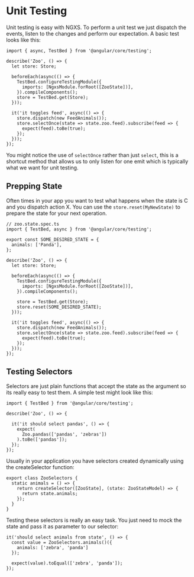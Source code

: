 # Unit Testing

Unit testing is easy with NGXS. To perform a unit test we just dispatch the events, listen to the changes and
perform our expectation. A basic test looks like this:

```TS
import { async, TestBed } from '@angular/core/testing';

describe('Zoo', () => {
  let store: Store;

  beforeEach(async(() => {
    TestBed.configureTestingModule({
      imports: [NgxsModule.forRoot([ZooState])],
    }).compileComponents();
    store = TestBed.get(Store);
  }));

  it('it toggles feed', async(() => {
    store.dispatch(new FeedAnimals());
    store.selectOnce(state => state.zoo.feed).subscribe(feed => {
      expect(feed).toBe(true);
    });
  }));
});
```

You might notice the use of `selectOnce` rather than just `select`, this is a shortcut
method that allows us to only listen for one emit which is typically what we want
for unit testing.

## Prepping State

Often times in your app you want to test what happens when the state is C and you dispatch action X. You
can use the `store.reset(MyNewState)` to prepare the state for your next operation.


```TS
// zoo.state.spec.ts
import { TestBed, async } from '@angular/core/testing';

export const SOME_DESIRED_STATE = {
  animals: ['Panda'],
};

describe('Zoo', () => {
  let store: Store;

  beforeEach(async(() => {
    TestBed.configureTestingModule({
      imports: [NgxsModule.forRoot([ZooState])],
    }).compileComponents();

    store = TestBed.get(Store);
    store.reset(SOME_DESIRED_STATE);
  }));

  it('it toggles feed', async(() => {
    store.dispatch(new FeedAnimals());
    store.selectOnce(state => state.zoo.feed).subscribe(feed => {
      expect(feed).toBe(true);
    });
  }));
});
```

## Testing Selectors

Selectors are just plain functions that accept the state as the argument
so its really easy to test them. A simple test might look like this:

```TS
import { TestBed } from '@angular/core/testing';

describe('Zoo', () => {

  it('it should select pandas', () => {
    expect(
      Zoo.pandas(['pandas', 'zebras'])
    ).toBe(['pandas']);
  });
});
```

Usually in your application you have selectors created dynamically using the createSelector function:

```TS
export class ZooSelectors {
  static animals = () => {
    return createSelector([ZooState], (state: ZooStateModel) => {
      return state.animals;
    });
  }
}
```

Testing these selectors is really an easy task. 
You just need to mock the state and pass it as parameter to our selector:

```TS
it('should select animals from state', () => {
  const value = ZooSelectors.animals()({
    animals: ['zebra', 'panda']
  });
    
  expect(value).toEqual(['zebra', 'panda']);
});
```
